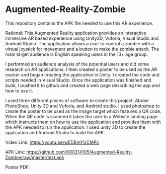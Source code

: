 # Augmented-Reality-Zombie
This repository contains the APK file needed to use this AR experience.

Rational: This Augmented Reality application provides an interactive immersive AR based experience using Unity3D, Vuforia, Visual Studio and Android Studio. The application allows a user to control a zombie with a virtual joystick for movement and a button to make the zombie attack. The main target audience is English speaking users in the 13+ age group.

I performed an audience analysis of the potential users and did some research on AR applications. I then created a poster to be used as the AR marker and began creating the application in Unity. I created the code and scripts needed in Visual Studio. Once the application was finished and build, I pushed it to github and created a web page describing the app and how to use it.

I used three different pieces of software to create this project, Abobe PhotoShop, Unity 3D and Vuforia, and Android studio. I used photoshop to create the poster to be used as the image target which features a QR code. When the QR code is scanned it takes the user to a Website landing page which instructs them on how to use the application and provides them with the APK needed to run the application. I used unity 3D to create the application and Android Studio to build the APK.


Video Link: https://youtu.be/wEDBmYUCMPc

APK Link: https://github.com/K00214105/Augmented-Reality-Zombie/raw/master/test.apk

Poster PDF: 
